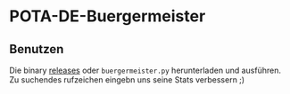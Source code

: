 # POTA-DE-Buergermeister

## Benutzen

Die binary [releases](https://github.com/gotoradio/POTA-DE-Buergermeister/releases/tag/v1.0.0) oder `buergermeister.py` herunterladen und ausführen. Zu suchendes rufzeichen eingebn uns seine Stats verbessern ;)
